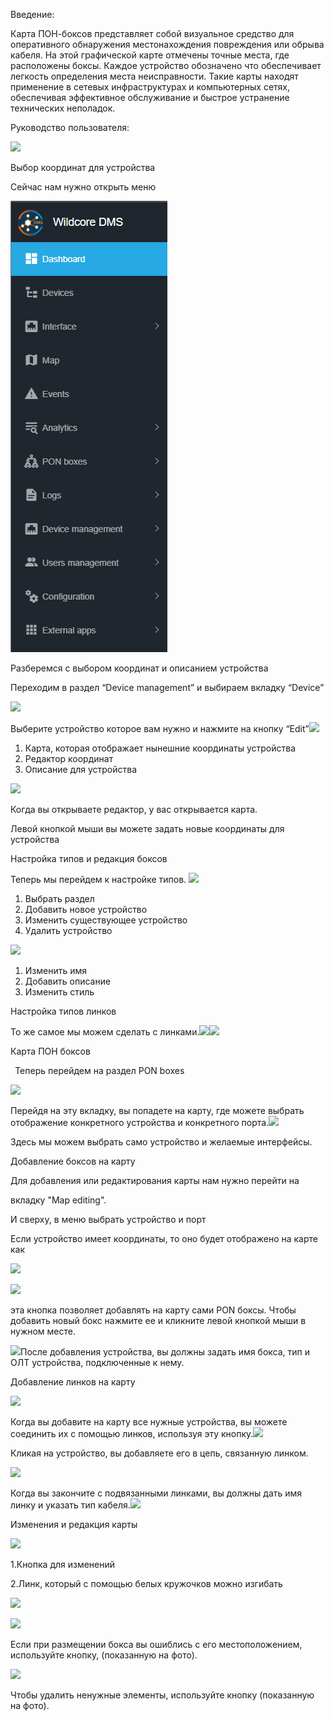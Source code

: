 ﻿Введение:

Карта ПОН-боксов представляет собой визуальное средство для оперативного обнаружения местонахождения повреждения или обрыва кабеля. На этой графической карте отмечены точные места, где расположены боксы. Каждое устройство обозначено что обеспечивает легкость определения места неисправности. Такие карты находят применение в сетевых инфраструктурах и компьютерных сетях, обеспечивая эффективное обслуживание и быстрое устранение технических неполадок.

Руководство пользователя:

![](Aspose.Words.11963847-54e1-411e-9b28-b71f79b786dc.001.png)















Выбор координат для устройства





Сейчас нам нужно открыть меню

![](Aspose.Words.11963847-54e1-411e-9b28-b71f79b786dc.002.png)

Разберемся с выбором координат и описанием устройства

Переходим в раздел “Device management” и выбираем вкладку “Device”

![](Aspose.Words.11963847-54e1-411e-9b28-b71f79b786dc.003.png)

Выберите устройство которое вам нужно и нажмите на кнопку “Edit”![](Aspose.Words.11963847-54e1-411e-9b28-b71f79b786dc.004.png)

1. Карта, которая отображает нынешние координаты устройства
1. Редактор координат
1. Описание для устройства

![](Aspose.Words.11963847-54e1-411e-9b28-b71f79b786dc.005.png)

Когда вы открываете редактор, у вас открывается карта. 

Левой кнопкой мыши вы можете задать новые координаты для устройства 









Настройка типов и редакция боксов

Теперь мы перейдем к настройке типов. ![](Aspose.Words.11963847-54e1-411e-9b28-b71f79b786dc.006.png) 

1. Выбрать раздел 
1. Добавить новое устройство
1. Изменить существующее устройство
1. Удалить устройство

![](Aspose.Words.11963847-54e1-411e-9b28-b71f79b786dc.007.png)

1. Изменить имя
1. Добавить описание
1. Изменить стиль














Настройка типов линков

То же самое мы можем сделать с линками.![](Aspose.Words.11963847-54e1-411e-9b28-b71f79b786dc.008.png)![](Aspose.Words.11963847-54e1-411e-9b28-b71f79b786dc.009.png)







Карта ПОН боксов











` `Теперь перейдем на раздел PON boxes

![](Aspose.Words.11963847-54e1-411e-9b28-b71f79b786dc.010.png)

Перейдя на эту вкладку, вы попадете на карту, где можете выбрать отображение конкретного устройства и конкретного порта.![](Aspose.Words.11963847-54e1-411e-9b28-b71f79b786dc.011.png)

Здесь мы можем выбрать само устройство и желаемые интерфейсы.





Добавление боксов на карту





Для добавления или редактирования карты нам нужно перейти на

вкладку "Map editing".

И сверху, в меню выбрать устройство и порт

Если устройство имеет координаты, то оно будет отображено на карте как

![](Aspose.Words.11963847-54e1-411e-9b28-b71f79b786dc.012.png)

![](Aspose.Words.11963847-54e1-411e-9b28-b71f79b786dc.013.png)

эта кнопка позволяет добавлять на карту сами PON боксы. Чтобы добавить новый бокс нажмите ее и кликните левой кнопкой мыши в нужном месте.

![](Aspose.Words.11963847-54e1-411e-9b28-b71f79b786dc.014.png)После добавления устройства, вы должны задать имя бокса, тип и ОЛТ устройства, подключенные к нему.






Добавление линков на карту


![](Aspose.Words.11963847-54e1-411e-9b28-b71f79b786dc.015.png)

Когда вы добавите на карту все нужные устройства, вы можете соединить их с помощью линков, используя эту кнопку.![](Aspose.Words.11963847-54e1-411e-9b28-b71f79b786dc.016.png)

Кликая на устройство, вы добавляете его в цепь, связанную линком.

![](Aspose.Words.11963847-54e1-411e-9b28-b71f79b786dc.017.png)

Когда вы закончите с подвязанными линками, вы должны дать имя линку и указать тип кабеля.![](Aspose.Words.11963847-54e1-411e-9b28-b71f79b786dc.018.png)








Изменения и редакция карты

![](Aspose.Words.11963847-54e1-411e-9b28-b71f79b786dc.019.png)

1\.Кнопка для изменений

2\.Линк, который с помощью белых кружочков можно изгибать

![](Aspose.Words.11963847-54e1-411e-9b28-b71f79b786dc.020.png)



![](Aspose.Words.11963847-54e1-411e-9b28-b71f79b786dc.021.png)

Если при размещении бокса вы ошиблись с его местоположением, используйте кнопку, (показанную на фото).



![](Aspose.Words.11963847-54e1-411e-9b28-b71f79b786dc.022.png)

Чтобы удалить ненужные элементы, используйте кнопку (показанную на фото).

